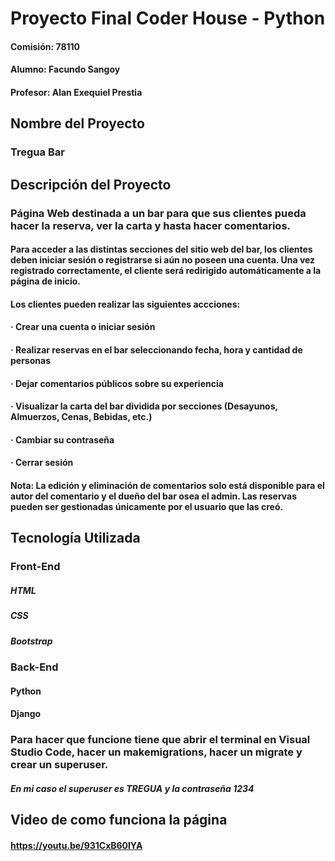 # Proyecto Final Coder House - Python

#### Comisión: 78110
#### Alumno: Facundo Sangoy
#### Profesor: Alan Exequiel Prestia

## Nombre del Proyecto

### Tregua Bar

## Descripción del Proyecto

### Página Web destinada a un bar para que sus clientes pueda hacer la reserva, ver la carta y hasta hacer comentarios.

#### Para acceder a las distintas secciones del sitio web del bar, los clientes deben iniciar sesión o registrarse si aún no poseen una cuenta. Una vez registrado correctamente, el cliente será redirigido automáticamente a la página de inicio.

#### Los clientes pueden realizar las siguientes accciones:

#### · Crear una cuenta o iniciar sesión
#### · Realizar reservas en el bar seleccionando fecha, hora y cantidad de personas
#### · Dejar comentarios públicos sobre su experiencia
#### · Visualizar la carta del bar dividida por secciones (Desayunos, Almuerzos, Cenas, Bebidas, etc.)
#### · Cambiar su contraseña
#### · Cerrar sesión
#### Nota: La edición y eliminación de comentarios solo está disponible para el autor del comentario y el dueño del bar osea el admin. Las reservas pueden ser gestionadas únicamente por el usuario que las creó.

## Tecnología Utilizada

### Front-End
##### HTML
##### CSS 
##### Bootstrap

### Back-End
#### Python
#### Django 

### Para hacer que funcione tiene que abrir el terminal en Visual Studio Code, hacer un makemigrations, hacer un migrate y crear un superuser.

##### En mi caso el superuser es TREGUA y la contraseña 1234

## Video de como funciona la página

#### https://youtu.be/931CxB60lYA